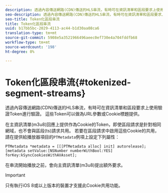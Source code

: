 ```yaml
---
description: 透過內容傳送網路(CDN)傳送的HLS串流，有時可在資訊清單和區段要求上使用驗證Token進行驗證。 這些Token可以做為URL參數或Cookie標題提供。
seo-description: 透過內容傳送網路(CDN)傳送的HLS串流，有時可在資訊清單和區段要求上使用驗證Token進行驗證。 這些Token可以做為URL參數或Cookie標題提供。
seo-title: Token化區段串流
title: Token化區段串流
uuid: b17bb5bc-2029-4113-ac44-b1d30aa08ca6
translation-type: tm+mt
source-git-commit: 5908e5a3521966496aeec0ef730e4a704fddfb68
workflow-type: tm+mt
source-wordcount: '198'
ht-degree: 0%

---
```



# Token化區段串流{#tokenized-segment-streams}

透過內容傳送網路(CDN)傳送的HLS串流，有時可在資訊清單和區段要求上使用驗證Token進行驗證。 這些Token可以做為URL參數或Cookie標題提供。

在主資訊清單(m3u8)回應上提供作為Cookie的Token，即使區段請求是針對相同網域，也不會與區段(ts)請求共用。 若要在區段請求中啟用這些Cookie的共用，請在提供給播放器項目的`PTMetadata`例項上設定下列屬性： 

```
PTMetadata *metadata = [[[PTMetadata alloc] init] autorelease]; 
[metadata setValue:[NSNumber numberWithBool:YES] forKey:kSyncCookiesWithAVAsset]; 
```

在串流開始播放之前，會向主資訊清單(m3u8)提出額外要求。

>[!IMPORTANT]
>
>只有執行iOS 8或以上版本的裝置才支援此Cookie共用功能。

